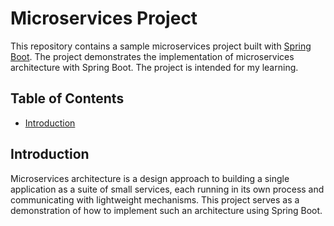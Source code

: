 # Microservices Project

This repository contains a sample microservices project built with [Spring Boot](https://spring.io/projects/spring-boot). The project demonstrates the implementation of microservices architecture with Spring Boot. The project is intended for my learning.

## Table of Contents

- [Introduction](#introduction)

## Introduction

Microservices architecture is a design approach to building a single application as a suite of small services, each running in its own process and communicating with lightweight mechanisms. This project serves as a demonstration of how to implement such an architecture using Spring Boot.

